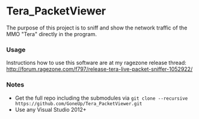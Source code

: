 # Tera_PacketViewer

The purpose of this project is to sniff and show the network traffic of the MMO "Tera" directly in the program.

### Usage
Instructions how to use this software are at my ragezone release thread: http://forum.ragezone.com/f797/release-tera-live-packet-sniffer-1052922/

### Notes
* Get the full repo including the submodules via ```git clone --recursive https://github.com/GoneUp/Tera_PacketViewer.git ```
* Use any Visual Studio 2012+

